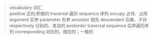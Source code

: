 > vocabulary 词汇  
> positive 正的;积极的
> traversal 遍历
> sequence 序列
> occupy 占领、占用
> argument 实参
> parameter 形参
> ancestor 祖先
> descendant 后裔、子孙
> respectively 分别的、各自的
> postorder traversal sequence 后序遍历序列
> corresponding 对应的，相应的；一致的